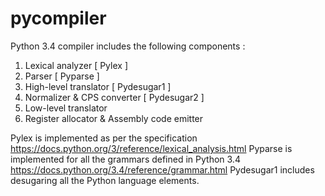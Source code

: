 # pycompiler
 Python 3.4 compiler includes the following components :
 1. Lexical analyzer [ Pylex ]
 2. Parser [ Pyparse ]
 3. High-level translator [ Pydesugar1 ]
 4. Normalizer & CPS converter [ Pydesugar2 ]
 5. Low-level translator
 6. Register allocator & Assembly code emitter
 
Pylex is implemented as per the specification https://docs.python.org/3/reference/lexical_analysis.html
Pyparse is implemented for all the grammars defined in Python 3.4 https://docs.python.org/3.4/reference/grammar.html
Pydesugar1 includes desugaring all the Python language elements.


